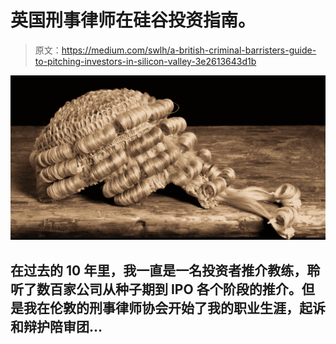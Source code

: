 # 英国刑事律师在硅谷投资指南。

> 原文：<https://medium.com/swlh/a-british-criminal-barristers-guide-to-pitching-investors-in-silicon-valley-3e2613643d1b>

![](img/7cb4c05390cc3c37202a7ff10b0ffb28.png)

## 在过去的 10 年里，我一直是一名投资者推介教练，聆听了数百家公司从种子期到 IPO 各个阶段的推介。但是我在伦敦的刑事律师协会开始了我的职业生涯，起诉和辩护陪审团…